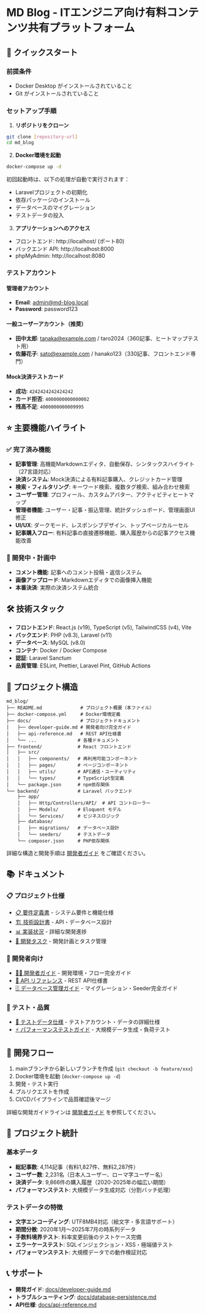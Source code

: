 # MD Blog - ITエンジニア向け有料コンテンツ共有プラットフォーム

## 🚀 クイックスタート

### 前提条件
- Docker Desktop がインストールされていること
- Git がインストールされていること

### セットアップ手順

1. **リポジトリをクローン**
```bash
git clone [repository-url]
cd md_blog
```

2. **Docker環境を起動**
```bash
docker-compose up -d
```

初回起動時は、以下の処理が自動で実行されます：
- Laravelプロジェクトの初期化
- 依存パッケージのインストール
- データベースのマイグレーション
- テストデータの投入

3. **アプリケーションへのアクセス**
- フロントエンド: http://localhost/ (ポート80)
- バックエンド API: http://localhost:8000
- phpMyAdmin: http://localhost:8080

### テストアカウント

#### 管理者アカウント
- **Email**: admin@md-blog.local
- **Password**: password123

#### 一般ユーザーアカウント（推奨）
- **田中太郎**: tanaka@example.com / taro2024（360記事、ヒートマップテスト用）
- **佐藤花子**: sato@example.com / hanako123（330記事、フロントエンド専門）

#### Mock決済テストカード
- **成功**: `4242424242424242`
- **カード拒否**: `4000000000000002`
- **残高不足**: `4000000000009995`

## ⭐ 主要機能ハイライト

### ✅ 完了済み機能
- **記事管理**: 高機能Markdownエディタ、自動保存、シンタックスハイライト（27言語対応）
- **決済システム**: Mock決済による有料記事購入、クレジットカード管理
- **検索・フィルタリング**: キーワード検索、複数タグ検索、組み合わせ検索
- **ユーザー管理**: プロフィール、カスタムアバター、アクティビティヒートマップ
- **管理者機能**: ユーザー・記事・振込管理、統計ダッシュボード、管理画面UI修正
- **UI/UX**: ダークモード、レスポンシブデザイン、トップページカルーセル
- **記事購入フロー**: 有料記事の直接遷移機能、購入履歴からの記事アクセス機能改善

### 🚧 開発中・計画中
- **コメント機能**: 記事へのコメント投稿・返信システム
- **画像アップロード**: Markdownエディタでの画像挿入機能
- **本番決済**: 実際の決済システム統合

## 🛠️ 技術スタック

- **フロントエンド**: React.js (v19), TypeScript (v5), TailwindCSS (v4), Vite
- **バックエンド**: PHP (v8.3), Laravel (v11)
- **データベース**: MySQL (v8.0)
- **コンテナ**: Docker / Docker Compose
- **認証**: Laravel Sanctum
- **品質管理**: ESLint, Prettier, Laravel Pint, GitHub Actions

## 📁 プロジェクト構造

```
md_blog/
├── README.md              # プロジェクト概要（本ファイル）
├── docker-compose.yml     # Docker環境定義
├── docs/                  # プロジェクトドキュメント
│   ├── developer-guide.md # 開発者向け完全ガイド
│   ├── api-reference.md   # REST API仕様書
│   └── ...               # 各種ドキュメント
├── frontend/             # React フロントエンド
│   ├── src/
│   │   ├── components/   # 再利用可能コンポーネント
│   │   ├── pages/        # ページコンポーネント
│   │   ├── utils/        # API通信・ユーティリティ
│   │   └── types/        # TypeScript型定義
│   └── package.json      # npm依存関係
└── backend/              # Laravel バックエンド
    ├── app/
    │   ├── Http/Controllers/API/  # API コントローラー
    │   ├── Models/       # Eloquent モデル
    │   └── Services/     # ビジネスロジック
    ├── database/
    │   ├── migrations/   # データベース設計
    │   └── seeders/      # テストデータ
    └── composer.json     # PHP依存関係
```

詳細な構造と開発手順は [開発者ガイド](docs/developer-guide.md) をご確認ください。

## 📚 ドキュメント

### 📋 プロジェクト仕様
- [📋 要件定義書](docs/requirements.md) - システム要件と機能仕様
- [🏗️ 技術設計書](docs/design.md) - API・データベース設計
- [📊 実装状況](docs/implementation.md) - 詳細な開発進捗
- [📝 開発タスク](docs/tasks.md) - 開発計画とタスク管理

### 🔧 開発者向け
- [👩‍💻 開発者ガイド](docs/developer-guide.md) - 開発環境・フロー完全ガイド
- [🔌 API リファレンス](docs/api-reference.md) - REST API仕様書
- [🗄️ データベース管理ガイド](docs/database-persistence.md) - マイグレーション・Seeder完全ガイド

### 🧪 テスト・品質
- [🧪 テストデータ仕様](docs/test.md) - テストアカウント・データの詳細仕様
- [⚡ パフォーマンステストガイド](docs/performance-test.md) - 大規模データ生成・負荷テスト

## 🔄 開発フロー

1. mainブランチから新しいブランチを作成 (`git checkout -b feature/xxx`)
2. Docker環境を起動 (`docker-compose up -d`)
3. 開発・テスト実行
4. プルリクエストを作成
5. CI/CDパイプラインで品質確認後マージ

詳細な開発ガイドラインは [開発者ガイド](docs/developer-guide.md) を参照してください。

## 🎯 プロジェクト統計

### 基本データ
- **総記事数**: 4,114記事（有料1,827件、無料2,287件）
- **ユーザー数**: 2,231名（日本人ユーザー、ローマ字ユーザー名）
- **決済データ**: 9,866件の購入履歴（2020-2025年の幅広い期間）
- **パフォーマンステスト**: 大規模データ生成対応（分割バッチ処理）

### テストデータの特徴
- **文字エンコーディング**: UTF8MB4対応（絵文字・多言語サポート）
- **期間分散**: 2020年1月〜2025年7月の時系列データ
- **手数料境界テスト**: 料率変更前後のテストケース完備
- **エラーケーステスト**: SQLインジェクション・XSS・極端値テスト
- **パフォーマンステスト**: 大規模データでの動作検証対応

## 📞 サポート

- **開発ガイド**: [docs/developer-guide.md](docs/developer-guide.md)
- **トラブルシューティング**: [docs/database-persistence.md](docs/database-persistence.md)
- **API仕様**: [docs/api-reference.md](docs/api-reference.md)